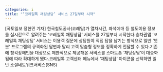 ```yaml
---
categories: i
title: "‘코레일톡 채팅상담’ 서비스 27일부터 시작"
---
```

[국토일보 정현민 기자] 한국철도공사(코레일)가 열차시간, 좌석예매 등 철도이용 정보를 실시간으로 알려주는 ‘코레일톡 채팅상담’ 서비스를 27일부터 시작한다.승차권앱 ‘코레일톡 채팅상담’ 서비스는 이용객 질문에 상담원이 직접 답을 남기는 방식으로 일반 ‘챗봇’ 프로그램의 규격화된 답변과 달리 고객 맞춤형 정보를 정확하게 전달할 수 있다.기존에 청각장애인을 대상으로 제한적으로 제공해온 서비스를 스마트폰 ‘채팅상담’이 대중화됨에 따라 확대하게 됐다.코레일톡 고객센터 메뉴에서 ‘채팅상담’ 아이콘을 선택하면 일반 소셜네트워크서비스(SNS)